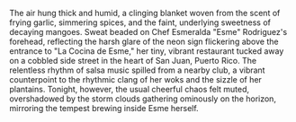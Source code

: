 The air hung thick and humid, a clinging blanket woven from the scent of frying garlic, simmering spices, and the faint, underlying sweetness of decaying mangoes.  Sweat beaded on Chef Esmeralda "Esme" Rodriguez's forehead, reflecting the harsh glare of the neon sign flickering above the entrance to "La Cocina de Esme," her tiny, vibrant restaurant tucked away on a cobbled side street in the heart of San Juan, Puerto Rico.  The relentless rhythm of salsa music spilled from a nearby club, a vibrant counterpoint to the rhythmic clang of her woks and the sizzle of her plantains.  Tonight, however, the usual cheerful chaos felt muted, overshadowed by the storm clouds gathering ominously on the horizon, mirroring the tempest brewing inside Esme herself.

